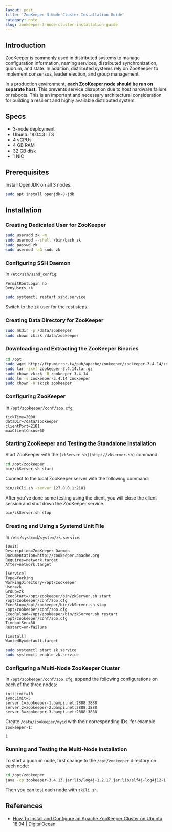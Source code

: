 ```yaml
---
layout: post
title: 'ZooKeeper 3-Node Cluster Installation Guide'
category: note
slug: zookeeper-3-node-cluster-installation-guide
---
```

## Introduction

ZooKeeper is commonly used in distributed systems to manage configuration
information, naming services, distributed synchronization, quorum, and state. In
addition, distributed systems rely on ZooKeeper to implement consensus, leader
election, and group management.

In a production environment, **each ZooKeeper node should be run on separate
host.** This prevents service disruption due to host hardware failure or
reboots. This is an important and necessary architectural consideration for
building a resilient and highly available distributed system.

## Specs

-  3-node deployment
-  Ubuntu 18.04.3 LTS
-  4 vCPUs
-  4 GB RAM
-  32 GB disk
-  1 NIC

## Prerequisites

Install OpenJDK on all 3 nodes.

```bash
sudo apt install openjdk-8-jdk
```

## Installation

### Creating Dedicated User for ZooKeeper

```bash
sudo useradd zk -m
sudo usermod --shell /bin/bash zk
sudo passwd zk
sudo usermod -aG sudo zk
```

### Configuring SSH Daemon

In `/etc/ssh/sshd_config`:

```text
PermitRootLogin no
DenyUsers zk
```

```bash
sudo systemctl restart sshd.service
```

Switch to the zk user for the rest steps.

### Creating Data Directory for ZooKeeper

```bash
sudo mkdir -p /data/zookeeper
sudo chown zk:zk /data/zookeeper
```

### Downloading and Extracting the ZooKeeper Binaries

```bash
cd /opt
sudo wget http://ftp.mirror.tw/pub/apache/zookeeper/zookeeper-3.4.14/zookeeper-3.4.14.tar.gz
sudo tar -zxvf zookeeper-3.4.14.tar.gz
sudo chown zk:zk -R zookeeper-3.4.14
sudo ln -s zookeeper-3.4.14 zookeeper
sudo chown -h zk:zk zookeeper
```

### Configuring ZooKeeper

In `/opt/zookeeper/conf/zoo.cfg`:

```text
tickTime=2000
dataDir=/data/zookeeper
clientPort=2181
maxClientCnxns=60
```

### Starting ZooKeeper and Testing the Standalone Installation

Start ZooKeeper with the `[zkServer.sh](http://zkserver.sh)` command.

```bash
cd /opt/zookeeper
bin/zkServer.sh start
```

Connect to the local ZooKeeper server with the following command:

```bash
bin/zkCli.sh -server 127.0.0.1:2181
```

After you've done some testing using the client, you will close the client
session and shut down the ZooKeeper service.

```bash
bin/zkServer.sh stop
```

### Creating and Using a Systemd Unit File

In `/etc/systemd/system/zk.service`:

```text
[Unit]
Description=ZooKeeper Daemon
Documentation=http://zookeeper.apache.org
Requires=network.target
After=network.target

[Service]
Type=forking
WorkingDirectory=/opt/zookeeper
User=zk
Group=zk
ExecStart=/opt/zookeeper/bin/zkServer.sh start /opt/zookeeper/conf/zoo.cfg
ExecStop=/opt/zookeeper/bin/zkServer.sh stop /opt/zookeeper/conf/zoo.cfg
ExecReload=/opt/zookeeper/bin/zkServer.sh restart /opt/zookeeper/conf/zoo.cfg
TimeoutSec=30
Restart=on-failure

[Install]
WantedBy=default.target
```

```bash
sudo systemctl start zk.service
sudo systemctl enable zk.service
```

### Configuring a Multi-Node ZooKeeper Cluster

In `/opt/zookeeper/conf/zoo.cfg`, append the following configurations on each of
the three nodes:

```text
initLimit=10
syncLimit=5
server.1=zookeeper-1.bampi.net:2888:3888
server.2=zookeeper-2.bampi.net:2888:3888
server.3=zookeeper-3.bampi.net:2888:3888
```

Create `/data/zookeeper/myid` with their corresponding IDs, for example
`zookeeper-1`:

```text
1
```

### Running and Testing the Multi-Node Installation

To start a quorum node, first change to the `/opt/zookeeper` directory on each
node:

```bash
cd /opt/zookeeper
java -cp zookeeper-3.4.13.jar:lib/log4j-1.2.17.jar:lib/slf4j-log4j12-1.7.25.jar:lib/slf4j-api-1.7.25.jar:conf org.apache.zookeeper.server.quorum.QuorumPeerMain conf/zoo.cfg
```

Then you can test each node with `zkCli.sh`.

## References

-  [How To Install and Configure an Apache ZooKeeper Cluster on Ubuntu 18.04 |
   DigitalOcean](https://www.digitalocean.com/community/tutorials/how-to-install-and-configure-an-apache-zookeeper-cluster-on-ubuntu-18-04)
